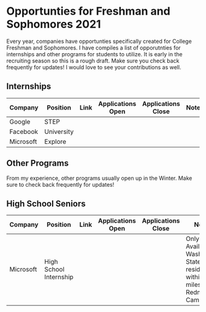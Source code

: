 # Opportunties for Freshman and Sophomores 2021

Every year, companies have opportunties specifically created for College Freshman and Sophomores. I have compiles a list of opporutnties for internships and other programs for students to utilize. It is early in the recruiting season so this is a rough draft. Make sure you check back frequently for updates! I would love to see your contributions as well.

## Internships
| Company | Position | Link | Applications Open | Applications Close | Notes |
|---|---|---|---|---|---|
| Google | STEP |   |   |  |  |
| Facebook | University |   |   |  |  |
| Microsoft | Explore |   |   |  |  |

## Other Programs
From my experience, other programs usually open up in the Winter. Make sure to check back frequently for updates!

## High School Seniors
| Company | Position | Link | Applications Open | Applications Close | Notes |
|---|---|---|---|---|---|
| Microsoft | High School Internship |     |  |  | Only Available to Washington State residents within 50 miles of the Redmond Campus. |
